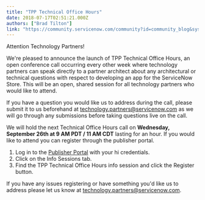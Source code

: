```yaml
---
title: "TPP Technical Office Hours"
date: 2018-07-17T02:51:21.000Z
authors: ["Brad Tilton"]
link: "https://community.servicenow.com/community?id=community_blog&sys_id=fefc8ad6dbd3d700feb1a851ca96195f"
---
```

<p>Attention Technology Partners!</p>
<p>We&#39;re pleased to announce the launch of TPP Technical Office Hours, an open conference call occurring every other week where technology partners can speak directly to a partner architect about any architectural or technical questions with respect to developing an app for the ServiceNow Store. This will be an open, shared session for all technology partners who would like to attend.</p>
<p>If you have a question you would like us to address during the call, please submit it to us beforehand at <a href="mailto:technology.partners&#64;servicenow.com" rel="nofollow">technology.partners&#64;servicenow.com</a> as we will go through any submissions before taking questions live on the call.</p>
<p>We will hold the next Technical Office Hours call on <strong>Wednesday, September 26th at 9 AM PDT / 11 AM CDT</strong> lasting for an hour. If you would like to attend you can register through the publisher portal.</p>
<ol><li>Log in to the <a href="https://tpp.servicenow.com/" rel="nofollow">Publisher Portal</a> with your hi credentials.</li><li>Click on the Info Sessions tab.</li><li>Find the TPP Technical Office Hours info session and click the Register button.</li></ol>
<p>If you have any issues registering or have something you&#39;d like us to address please let us know at <a href="mailto:technology.partners&#64;servicenow.com" rel="nofollow">technology.partners&#64;servicenow.com</a>.</p>
